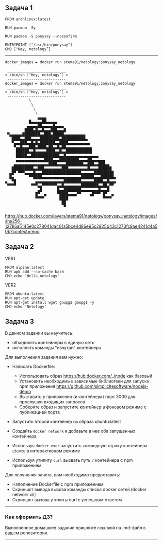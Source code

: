 ## Задача 1 

```text
FROM archlinux:latest

RUN pacman -Sy 
 
RUN pacman -S ponysay --noconfirm

ENTRYPOINT ["/usr/bin/ponysay"]
CMD ["Hey, netology”]
```
---
```
docker_images ► docker run stema91/netology:ponysay_netology

 ___________________________
< /bin/sh ["Hey, netology”] >
 ---------------------------
docker_images ► docker run stema91/netology:ponysay_netology
 ___________________________
< /bin/sh ["Hey, netology”] >
 ---------------------------
           \
            \
             \
              \
               ▄▄▄▄
           █▄▄▄▄▄██▄▄▄▄▄
          ▄▄▄▄▄██▄▄▄▄▄█▄▄▄▄
         ████▄█▄▄█▄▄▄███▄▄▄█
 ▀▄▄▄▄▄▄████████▄▄███▄█████▄▄▄▄▄▄▄▄▄▄
   ████▄▄███▄▄▄▄█████████▄███████████▄
   ▀▄▄▄███▄▄█▄█▄███████▄▄████▄▄▄▄▄▄▄▄▄▄
    ▀▄▄█▄▄▄███▄████▄██▄▄█▄██▄▄▄▄▄▄▄▄▄▄▄▄
     ██████▄▄█▄▄▄▄▄████▄▄█▄▄████████████
     █████▄▄█████████████▄▄█▄▄▄▄▄▄▄▄▄▄▄▄▄▄▄
     ▄▄▄▄▄▄▄▄▄▄▄▄▄████▄▄▄█████████▄▄▄▄██▄▄▄▄▄▄
    ▄▄▄▄▄▄▄▄▄▄▄▄▄▄▄▄████▄▄▄▄████████▄▄███▄▄███▄▄
   ██████████▄▄███▄▄▄▄▄▄▄▄███▄▄▄▄▄▄▄▄▄█▄▄▄▄██████
  ▄█▀ ▀▀▀▄▄▄▄█▄▄▄██████████████████▄▄▄▄▄▄█████████
  █▄       ▀▀████▄▄▄▄▄▄▄▄▄▄▄▄▄▄▄▄▄▄██████▄▄▄██████▄
▄  ▀█         ▄▄▄▄▄▄▄▄▄▄▄▄▄████████▄▄▄▄▄▄████▄▄█▄▄▄
 ▀▀▀▀       ▀▀▀▄▄▀▀▀▀▀▀▀▄▄█▄▄▄▄▄▄▄▄████████▄▄██▄▀▀
               ▄█       █▄▄████████▄▄▄▄▄▄▄▄█▄▄▄█
              █▀  ▄     ▀████▄▄▄▄▀▀    ▄█▀▀▀ █▀  ▄
              ▀▀▀▀       ████                ▀▀▀▀
                          ██
                           ▀

```

https://hub.docker.com/layers/stema91/netology/ponysay_netology/images/sha256-12786a5145e0c278041da401a5bce4d86e95c2925b43c1273fc9ae4241d4a50b?context=repo


## Задача 2 

VER1

```
FROM alpine:latest
RUN apk add --no-cache bash
CMD echo 'Hello_netology'
```
    
VER2

```
FROM ubuntu:latest
RUN apt-get update
RUN apt-get install wget gnupg2 gnupg1 -y
CMD echo 'Netology'
```

## Задача 3 

В данном задании вы научитесь:
- объединять контейнеры в единую сеть
- исполнять команды "изнутри" контейнера

Для выполнения задания вам нужно:
- Написать Dockerfile: 
    - Использовать образ https://hub.docker.com/_/node как базовый
    - Установить необходимые зависимые библиотеки для запуска npm приложения https://github.com/simplicitesoftware/nodejs-demo
    - Выставить у приложения (и контейнера) порт 3000 для прослушки входящих запросов  
    - Соберите образ и запустите контейнер в фоновом режиме с публикацией порта

- Запустить второй контейнер из образа ubuntu:latest 
- Создайть `docker network` и добавьте в нее оба запущенных контейнера
- Используя `docker exec` запустить командную строку контейнера `ubuntu` в интерактивном режиме
- Используя утилиту `curl` вызвать путь `/` контейнера с npm приложением  

Для получения зачета, вам необходимо предоставить:
- Наполнение Dockerfile с npm приложением
- Скриншот вывода вызова команды списка docker сетей (docker network cli)
- Скриншот вызова утилиты curl с успешным ответом

---

### Как оформить ДЗ?

Выполненное домашнее задание пришлите ссылкой на .md-файл в вашем репозитории.

---

